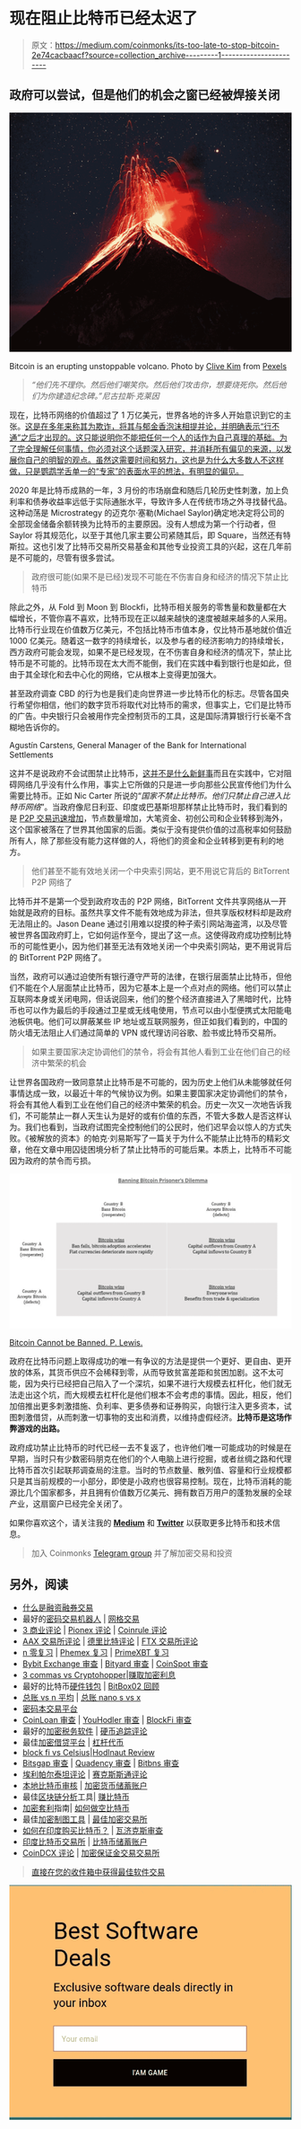 # 现在阻止比特币已经太迟了

> 原文：<https://medium.com/coinmonks/its-too-late-to-stop-bitcoin-2e74cacbaacf?source=collection_archive---------1----------------------->

## 政府可以尝试，但是他们的机会之窗已经被焊接关闭

![](img/42f1ccf47f9737792d5730180cbea269.png)

Bitcoin is an erupting unstoppable volcano. Photo by [Clive Kim](https://www.pexels.com/@clive-kim-2523249?utm_content=attributionCopyText&utm_medium=referral&utm_source=pexels) from [Pexels](https://www.pexels.com/photo/volcano-erupting-at-night-under-starry-sky-4220967/?utm_content=attributionCopyText&utm_medium=referral&utm_source=pexels)

> *“他们先不理你。然后他们嘲笑你。然后他们攻击你，想要烧死你。然后他们为你建造纪念碑。”尼古拉斯·克莱因*

现在，比特币网络的价值超过了 1 万亿美元，世界各地的许多人开始意识到它的主张。[这是在多年来称其为欺诈，将其与郁金香泡沫相提并论，并明确表示“行不通”之后才出现的。这只能说明你不能把任何一个人的话作为自己真理的基础。为了完全理解任何事情，你必须对这个话题深入研究，并消耗所有偏见的来源，以发展你自己的明智的观点。虽然这需要时间和努力，这也是为什么大多数人不这样做，只是鹦鹉学舌单一的“专家”的表面水平的想法，有明显的偏见。](https://www.forbes.com/sites/billybambrough/2020/05/30/jp-morgan-bitcoins-biggest-enemy-suddenly-appears-to-be-going-all-in-on-crypto/?sh=1bb1dd0d23a6)

2020 年是比特币成熟的一年，3 月份的市场崩盘和随后几轮历史性刺激，加上负利率和债券收益率远低于实际通胀水平，导致许多人在传统市场之外寻找替代品。这种动荡是 Microstrategy 的迈克尔·塞勒(Michael Saylor)确定地决定将公司的全部现金储备余额转换为比特币的主要原因。没有人想成为第一个行动者，但 Saylor 将其规范化，以至于其他几家主要公司紧随其后，即 Square，当然还有特斯拉。这也引发了比特币交易所交易基金和其他专业投资工具的兴起，这在几年前是不可能的，尽管有很多尝试。

> 政府很可能(如果不是已经)发现不可能在不伤害自身和经济的情况下禁止比特币

除此之外，从 Fold 到 Moon 到 Blockfi，比特币相关服务的零售量和数量都在大幅增长，不管你喜不喜欢，比特币现在正以越来越快的速度被越来越多的人采用。比特币行业现在价值数万亿美元，不包括比特币市值本身，仅比特币基地就价值近 1000 亿美元。随着这一数字的持续增长，以及参与者的经济影响力的持续增长，西方政府可能会发现，如果不是已经发现，在不伤害自身和经济的情况下，禁止比特币是不可能的。比特币现在太大而不能倒，我们在实践中看到银行也是如此，但由于其全球化和去中心化的网络，它从根本上变得更加强大。

甚至政府调查 CBD 的行为也是我们走向世界进一步比特币化的标志。尽管各国央行希望你相信，他们的数字货币将取代对比特币的需求，但事实上，它们是比特币的广告。中央银行只会被用作完全控制货币的工具，这是国际清算银行行长毫不含糊地告诉你的。

Agustín Carstens, General Manager of the Bank for International Settlements

这并不是说政府不会试图禁止比特币，[这并不是什么新鲜事](https://www.buybitcoinworldwide.com/bitcoin-bans/)而且在实践中，它对阻碍网络几乎没有什么作用，事实上它所做的只是进一步向那些公民宣传他们为什么需要比特币。正如 Nic Carter 所说的“*国家不禁止比特币。他们只禁止自己进入比特币网络*”。当政府像尼日利亚、印度或巴基斯坦那样禁止比特币时，我们看到的是 [P2P 交易迅速增加](https://www.inbitcoinwetrust.net/governments-can-ban-bitcoin-but-that-wont-stop-its-adoption-by-the-people-2abb4c82e454)，节点数量增加，大笔资金、初创公司和企业转移到海外，这个国家被落在了世界其他国家的后面。类似于没有提供价值的过高税率如何鼓励所有人，除了那些没有能力这样做的人，将他们的资金和企业转移到更有利的地方。

> 他们甚至不能有效地关闭一个中央索引网站，更不用说它背后的 BitTorrent P2P 网络了

比特币并不是第一个受到政府攻击的 P2P 网络，BitTorrent 文件共享网络从一开始就是政府的目标。虽然共享文件不能有效地成为非法，但共享版权材料却是政府无法阻止的。Jason Deane 通过引用难以捉摸的种子索引网站海盗湾，以及尽管被世界各国政府盯上，它如何运作至今，提出了这一点。这使得政府成功控制比特币的可能性更小，因为他们甚至无法有效地关闭一个中央索引网站，更不用说背后的 BitTorrent P2P 网络了。

当然，政府可以通过迫使所有银行遵守严苛的法律，在银行层面禁止比特币，但他们不能在个人层面禁止比特币，因为它基本上是一个点对点的网络。他们可以禁止互联网本身或关闭电网，但话说回来，他们的整个经济直接进入了黑暗时代，比特币也可以作为最后的手段通过卫星或无线电使用，节点可以由小型便携式太阳能电池板供电。他们可以屏蔽某些 IP 地址或互联网服务，但正如我们看到的，中国的防火墙无法阻止人们通过简单的 VPN 或代理访问谷歌、脸书或比特币交易所。

> 如果主要国家决定协调他们的禁令，将会有其他人看到工业在他们自己的经济中繁荣的机会

让世界各国政府一致同意禁止比特币是不可能的，因为历史上他们从未能够就任何事情达成一致，以最近十年的气候协议为例。如果主要国家决定协调他们的禁令，将会有其他人看到工业在他们自己的经济中繁荣的机会。历史一次又一次地告诉我们，不可能禁止一群人天生认为是好的或有价值的东西，不管大多数人是否这样认为。我们也看到，当政府试图完全控制他们的公民时，他们迟早会以惊人的方式失败。《被解放的资本》的帕克·刘易斯写了一篇关于为什么不能禁止比特币的精彩文章，他在文章中用囚徒困境分析了禁止比特币的可能后果。本质上，比特币不可能因为政府的禁令而亏损。

![](img/d339eedfa7ab0c7e9b9f162ea2929773.png)

[Bitcoin Cannot be Banned. P. Lewis.](https://unchained-capital.com/blog/bitcoin-cannot-be-banned/)

政府在比特币问题上取得成功的唯一有争议的方法是提供一个更好、更自由、更开放的体系，其货币供应不会稀释到零，从而导致贫富差距和贫困加剧。这不太可能，因为央行已经把自己陷入了一个深坑，如果不进行大规模去杠杆化，他们就无法走出这个坑，而大规模去杠杆化是他们根本不会考虑的事情。因此，相反，他们加倍推出更多刺激措施、负利率、更多债券和证券购买，向银行注入更多资本，试图刺激借贷，从而刺激一切事物的支出和消费，以维持虚假经济。**比特币是这场作弊游戏的出路。**

政府成功禁止比特币的时代已经一去不复返了，也许他们唯一可能成功的时候是在早期，当时只有少数密码朋克在他们的个人电脑上进行挖掘，或者丝绸之路和代理比特币首次引起联邦调查局的注意。当时的节点数量、散列值、容量和行业规模都只是其当前规模的一小部分，即使是小政府也很容易控制。现在，比特币消耗的能源比几个国家都多，并且拥有价值数万亿美元、拥有数百万用户的蓬勃发展的全球产业，这扇窗户已经完全关闭了。

如果你喜欢这个，请关注我的 [**Medium**](https://lukabankovic.medium.com/) 和 [**Twitter**](https://twitter.com/bitcoinluka) 以获取更多比特币和技术信息。

> 加入 Coinmonks [Telegram group](https://t.me/joinchat/EPmjKpNYwRMsBI4p) 并了解加密交易和投资

## 另外，阅读

*   [什么是融资融券交易](https://blog.coincodecap.com/margin-trading)
*   最好的[密码交易机器人](/coinmonks/crypto-trading-bot-c2ffce8acb2a) | [网格交易](https://blog.coincodecap.com/grid-trading)
*   [3 商业评论](/coinmonks/3commas-review-an-excellent-crypto-trading-bot-2020-1313a58bec92) | [Pionex 评论](/coinmonks/pionex-review-exchange-with-crypto-trading-bot-1e459d0191ea) | [Coinrule 评论](/coinmonks/coinrule-review-2021-a-beginner-friendly-crypto-trading-bot-daf0504848ba)
*   [AAX 交易所评论](/coinmonks/aax-exchange-review-2021-67c5ea09330c) | [德里比特评论](/coinmonks/deribit-review-options-fees-apis-and-testnet-2ca16c4bbdb2) | [FTX 交易所评论](/coinmonks/ftx-crypto-exchange-review-53664ac1198f)
*   [n 零复习](/coinmonks/ngrave-zero-review-c465cf8307fc) | [Phemex 复习](/coinmonks/phemex-review-4cfba0b49e28) | [PrimeXBT 复习](/coinmonks/primexbt-review-88e0815be858)
*   [Bybit Exchange 审查](/coinmonks/bybit-exchange-review-dbd570019b71) | [Bityard 审查](/coinmonks/bityard-review-7d104239be35) | [CoinSpot 审查](https://blog.coincodecap.com/coinspot-review)
*   [3 commas vs Cryptohopper](/coinmonks/3commas-vs-pionex-vs-cryptohopper-best-crypto-bot-6a98d2baa203)|[赚取加密利息](/coinmonks/earn-crypto-interest-b10b810fdda3)
*   最好的比特币[硬件钱包](/coinmonks/the-best-cryptocurrency-hardware-wallets-of-2020-e28b1c124069?source=friends_link&sk=324dd9ff8556ab578d71e7ad7658ad7c) | [BitBox02 回顾](/coinmonks/bitbox02-review-your-swiss-bitcoin-hardware-wallet-c36c88fff29)
*   [总账 vs n 平均](/coinmonks/ledger-vs-ngrave-zero-7e40f0c1d694) | [总账 nano s vs x](/coinmonks/ledger-nano-s-vs-x-battery-hardware-price-storage-59a6663fe3b0)
*   [密码本交易平台](/coinmonks/top-10-crypto-copy-trading-platforms-for-beginners-d0c37c7d698c)
*   [CoinLoan 审查](/coinmonks/coinloan-review-18128b9badc4) | [YouHodler 审查](/coinmonks/youhodler-4-easy-ways-to-make-money-98969b9689f2) | [BlockFi 审查](/coinmonks/blockfi-review-53096053c097)
*   最好的[加密税务软件](/coinmonks/best-crypto-tax-tool-for-my-money-72d4b430816b) | [硬币追踪评论](/coinmonks/cointracking-review-a-reliable-cryptocurrency-tax-software-5114e3eb5737)
*   最佳[加密借贷平台](/coinmonks/top-5-crypto-lending-platforms-in-2020-that-you-need-to-know-a1b675cec3fa) | [杠杆代币](/coinmonks/leveraged-token-3f5257808b22)
*   [block fi vs Celsius](/coinmonks/blockfi-vs-celsius-vs-hodlnaut-8a1cc8c26630)|[Hodlnaut Review](/coinmonks/hodlnaut-review-best-way-to-hodl-is-to-earn-interest-on-your-bitcoin-6658a8c19edf)
*   [Bitsgap 审查](/coinmonks/bitsgap-review-a-crypto-trading-bot-that-makes-easy-money-a5d88a336df2) | [Quadency 审查](/coinmonks/quadency-review-a-crypto-trading-automation-platform-3068eaa374e1) | [Bitbns 审查](/coinmonks/bitbns-review-38256a07e161)
*   [埃利帕尔泰坦评论](/coinmonks/ellipal-titan-review-85e9071dd029) | [赛克斯斯通评论](/coinmonks/secux-stone-hardware-wallet-review-15-discount-coupon-2020-7577032faa6e)
*   [本地比特币审核](/coinmonks/localbitcoins-review-6cc001c6ed56) | [加密货币储蓄账户](https://blog.coincodecap.com/cryptocurrency-savings-accounts)
*   最佳[区块链分析](https://bitquery.io/blog/best-blockchain-analysis-tools-and-software)工具| [赚比特币](/coinmonks/earn-bitcoin-6e8bd3c592d9)
*   [加密套利](/coinmonks/crypto-arbitrage-guide-how-to-make-money-as-a-beginner-62bfe5c868f6)指南| [如何做空比特币](/coinmonks/how-to-short-bitcoin-568a2d0b4ae5)
*   最佳[加密制图工具](/coinmonks/what-are-the-best-charting-platforms-for-cryptocurrency-trading-85aade584d80) | [最佳加密交易所](/coinmonks/crypto-exchange-dd2f9d6f3769)
*   [如何在印度购买比特币？](/coinmonks/buy-bitcoin-in-india-feb50ddfef94) | [瓦济克斯审查](/coinmonks/wazirx-review-5c811b074f5b)
*   [印度比特币交易所](/coinmonks/bitcoin-exchange-in-india-7f1fe79715c9) | [比特币储蓄账户](/coinmonks/bitcoin-savings-account-e65b13f92451)
*   [CoinDCX 评论](/coinmonks/coindcx-review-8444db3621a2) | [加密保证金交易交易所](https://blog.coincodecap.com/crypto-margin-trading-exchanges)

> [直接在您的收件箱中获得最佳软件交易](/coinmonks/newsletters/coinmonks)

[![](img/160ce73bd06d46c2250251e7d5969f9d.png)](https://medium.com/coinmonks/newsletters/coinmonks)